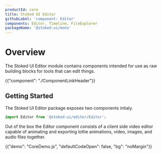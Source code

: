 ```yaml
---
productId: core
title: Stoked UI Editor
githubLabel: 'component: Editor'
components: Editor, Timeline, FileExplorer
packageName: '@stoked-ui/mono'
---
```


# Overview

<p class="description">The Stoked UI Editor module contains components intended for use as raw building blocks for tools that can edit things.</p>

{{"component": "./ComponentLinkHeader"}}

## Getting Started

The Stoked UI Editor package exposes two components intialy.

```jsx
import Editor from '@stoked-ui/editor/Editor';
```

Out of the box the Editor component consists of a client side video editor capable of animating and exporting lottie animations, video, images, and audio files together.

{{"demo": "CoreDemo.js", "defaultCodeOpen": false, "bg": "noMargin"}}
